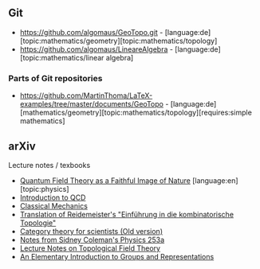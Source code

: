 ## Git

* https://github.com/algomaus/GeoTopo.git - [language:de][topic:mathematics/geometry][topic:mathematics/topology]
* https://github.com/algomaus/LineareAlgebra - [language:de][topic:mathematics/linear algebra]


### Parts of Git repositories
* https://github.com/MartinThoma/LaTeX-examples/tree/master/documents/GeoTopo  - [language:de][mathematics/geometry][topic:mathematics/topology][requires:simple mathematics]


## arXiv

Lecture notes / texbooks

* [Quantum Field Theory as a Faithful Image of Nature](http://arxiv.org/abs/1509.09278v1) [language:en][topic:physics]
* [Introduction to QCD](http://arxiv.org/abs/1207.2389)
* [Classical Mechanics](http://arxiv.org/abs/physics/9909035v1)
* [Translation of Reidemeister's "Einführung in die kombinatorische Topologie"](http://arxiv.org/abs/1402.3906)
* [Category theory for scientists (Old version)](http://arxiv.org/abs/1302.6946)
* [Notes from Sidney Coleman's Physics 253a](http://arxiv.org/abs/1110.5013v5)
* [Lecture Notes on Topological Field Theory](http://arxiv.org/abs/1201.5550v1)
* [An Elementary Introduction to Groups and Representations](http://arxiv.org/abs/math-ph/0005032v1)
